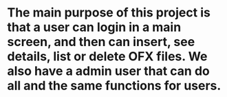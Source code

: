 # The main purpose of this project is that a user can login in a main screen, and then can insert, see details, list or delete OFX files. We also have a admin user that can do all and the same functions for users.